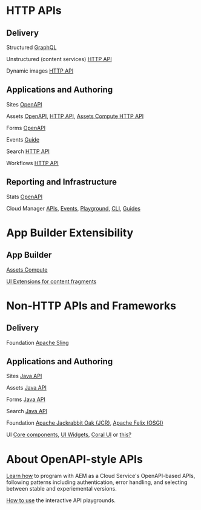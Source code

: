 # HTTP APIs

<DiscoverBlock slots="heading, link, text"/>

## Delivery

<DiscoverBlock slots="link, text"/>

Structured [GraphQL](https://experienceleague.adobe.com/docs/experience-manager-cloud-service/content/headless/graphql-api/content-fragments.html)

Unstructured (content services) [HTTP API](https://experienceleague.adobe.com/docs/experience-manager-cloud-service/content/implementing/developing/full-stack/components-templates/json-exporter.html?lang=en)

Dynamic images [HTTP API](https://experienceleague.adobe.com/docs/experience-manager-core-components/using/developing/web-optimized-image-delivery.html?lang=en)

<DiscoverBlock slots="heading, link, text"/>

## Applications and Authoring

<DiscoverBlock slots="link, text"/>

Sites [OpenAPI](https://developer-stage.adobe.com/experience-cloud/experience-manager-apis/api/#sites)

<DiscoverBlock slots="link, text"/>

Assets [OpenAPI](https://developer-stage.adobe.com/experience-cloud/experience-manager-apis/api/#assets), [HTTP API](https://experienceleague.adobe.com/docs/experience-manager-cloud-service/content/assets/admin/mac-api-assets.html?lang=en), [Assets Compute HTTP API](https://experienceleague.adobe.com/docs/asset-compute/using/api.html?lang=en)

<DiscoverBlock slots="link, text"/>

Forms [OpenAPI](https://developer-stage.adobe.com/experience-cloud/experience-manager-apis/api/#forms)

<DiscoverBlock slots="link, text"/>

Events [Guide](https://developer.adobe.com/events/docs/guides/using/aem/)

<DiscoverBlock slots="link, text"/>

Search [HTTP API](https://experienceleague.adobe.com/docs/experience-manager-cloud-service/content/implementing/developing/full-stack/search/query-builder-api.html?lang=en)

<DiscoverBlock slots="link, text"/>

Workflows [HTTP API](https://experienceleague.adobe.com/docs/experience-manager-65/developing/extending-aem/extending-workflows/workflows-program-interaction.html?lang=en)

<DiscoverBlock slots="heading, link, text"/>

## Reporting and Infrastructure

<DiscoverBlock slots="link, text"/>

Stats [OpenAPI](https://developer-stage.adobe.com/experience-cloud/experience-manager-apis/api/#stats)

<DiscoverBlock slots="link, text"/>

Cloud Manager [APIs](https://developer.adobe.com/experience-cloud/cloud-manager/reference/api/), [Events](https://developer.adobe.com/experience-cloud/cloud-manager/reference/events/), [Playground](https://developer.adobe.com/experience-cloud/cloud-manager/reference/playground/), [CLI](https://developer.adobe.com/experience-cloud/cloud-manager/cli-and-sdks/), [Guides](https://developer.adobe.com/experience-cloud/cloud-manager/)

<DiscoverBlock slots="heading, link, text"/>

# App Builder Extensibility

<DiscoverBlock slots="heading, link, text"/>

## App Builder

<DiscoverBlock slots="link, text"/>

[Assets Compute](https://experienceleague.adobe.com/docs/asset-compute/using/extend/understand-extensibility.html?lang=en)

<DiscoverBlock slots="link, text"/>

[UI Extensions for content fragments](https://developer.adobe.com/uix/docs/)

<DiscoverBlock slots="heading, link, text"/>

# Non-HTTP APIs and Frameworks

## Delivery

<DiscoverBlock slots="link, text"/>

Foundation [Apache Sling](https://sling.apache.org/apidocs/sling11/)

<DiscoverBlock slots="heading, link, text"/>

## Applications and Authoring

<DiscoverBlock slots="link, text"/>

Sites [Java API](https://javadoc.io/doc/com.adobe.aem/aem-sdk-api/latest/com/day/cq/wcm/api/package-summary.html)

<DiscoverBlock slots="link, text"/>

Assets [Java API](https://javadoc.io/doc/com.adobe.aem/aem-sdk-api/latest/com/day/cq/dam/api/package-summary.html)

<DiscoverBlock slots="link, text"/>

Forms [Java API](https://javadoc.io/doc/com.adobe.aem/aem-sdk-api/latest/index.html)

<DiscoverBlock slots="link, text"/>

Search [Java API](https://experienceleague.adobe.com/docs/experience-manager-cloud-service/content/implementing/developing/full-stack/search/query-builder-api.html?lang=en#example-query-builder-api-usage)

<DiscoverBlock slots="link, text"/>

Foundation [Apache Jackrabbit Oak (JCR)](https://jackrabbit.apache.org/oak/docs/oak_api/overview.html), [Apache Felix (OSGI)](https://felix.apache.org/documentation/index.html)

<DiscoverBlock slots="link, text"/>

UI [Core components](https://experienceleague.adobe.com/docs/experience-manager-core-components/using/introduction.html?lang=en), [UI Widgets](https://developer.adobe.com/experience-manager/reference-materials/6-5/granite-ui/api/jcr_root/libs/granite/ui/index.html), [Coral UI]( https://developer.adobe.com/experience-manager/reference-materials/6-5/coral-ui/coralui3/index.html) or [this?](https://opensource.adobe.com/coral-spectrum/documentation/)

<DiscoverBlock slots="heading, link, text"/>

# About OpenAPI-style APIs

<DiscoverBlock slots="link, text"/>

[Learn how](https://developer-stage.adobe.com/experience-cloud/experience-manager-apis/guides/how-to/) to program with AEM as a Cloud Service's OpenAPI-based APIs, following patterns including authentication, error handling, and selecting between stable and experiemental versions.

<DiscoverBlock slots="link, text"/>

[How to use](https://developer-stage.adobe.com/experience-cloud/experience-manager-apis/guides/using/) the interactive API playgrounds.
